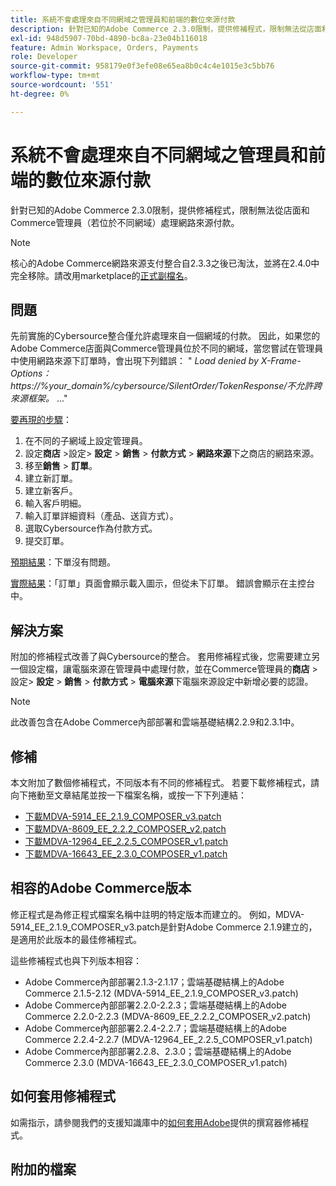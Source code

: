 ```yaml
---
title: 系統不會處理來自不同網域之管理員和前端的數位來源付款
description: 針對已知的Adobe Commerce 2.3.0限制，提供修補程式，限制無法從店面和Commerce管理員（若位於不同網域）處理網路來源付款。
exl-id: 948d5907-70bd-4890-bc8a-23e04b116018
feature: Admin Workspace, Orders, Payments
role: Developer
source-git-commit: 958179e0f3efe08e65ea8b0c4c4e1015e3c5bb76
workflow-type: tm+mt
source-wordcount: '551'
ht-degree: 0%

---
```


# 系統不會處理來自不同網域之管理員和前端的數位來源付款

針對已知的Adobe Commerce 2.3.0限制，提供修補程式，限制無法從店面和Commerce管理員（若位於不同網域）處理網路來源付款。

>[!NOTE]
>
>核心的Adobe Commerce網路來源支付整合自2.3.3之後已淘汰，並將在2.4.0中完全移除。請改用marketplace的[正式副檔名](https://marketplace.magento.com/cybersource-global-payment-management.html)。

## 問題

先前實施的Cybersource整合僅允許處理來自一個網域的付款。 因此，如果您的Adobe Commerce店面與Commerce管理員位於不同的網域，當您嘗試在管理員中使用網路來源下訂單時，會出現下列錯誤： &quot; *Load denied by X-Frame-Options： https://%your\_domain%/cybersource/SilentOrder/TokenResponse/不允許跨來源框架。* ...&quot;

<u>要再現的步驟</u>：

1. 在不同的子網域上設定管理員。
1. 設定&#x200B;**商店** >設定> **設定** > **銷售** > **付款方式** > **網路來源**&#x200B;下之商店的網路來源。
1. 移至&#x200B;**銷售** > **訂單**。
1. 建立新訂單。
1. 建立新客戶。
1. 輸入客戶明細。
1. 輸入訂單詳細資料（產品、送貨方式）。
1. 選取Cybersource作為付款方式。
1. 提交訂單。

<u>預期結果</u>：下單沒有問題。

<u>實際結果</u>：「訂單」頁面會顯示載入圖示，但從未下訂單。 錯誤會顯示在主控台中。

## 解決方案

附加的修補程式改善了與Cybersource的整合。 套用修補程式後，您需要建立另一個設定檔，讓電腦來源在管理員中處理付款，並在Commerce管理員的&#x200B;**商店** >設定> **設定** > **銷售** > **付款方式** > **電腦來源**&#x200B;下電腦來源設定中新增必要的認證。

>[!NOTE]
>
>此改善包含在Adobe Commerce內部部署和雲端基礎結構2.2.9和2.3.1中。

## 修補

本文附加了數個修補程式，不同版本有不同的修補程式。 若要下載修補程式，請向下捲動至文章結尾並按一下檔案名稱，或按一下下列連結：

* [下載MDVA-5914\_EE\_2.1.9\_COMPOSER\_v3.patch](assets/MDVA-5914_EE_2.1.9_COMPOSER_v3.patch.zip)
* [下載MDVA-8609\_EE\_2.2.2\_COMPOSER\_v2.patch](assets/MDVA-8609_EE_2.2.2_COMPOSER_v2.patch.zip)
* [下載MDVA-12964\_EE\_2.2.5\_COMPOSER\_v1.patch](assets/MDVA-12964_EE_2.2.5_COMPOSER_v1.patch.zip)
* [下載MDVA-16643\_EE\_2.3.0\_COMPOSER\_v1.patch](assets/MDVA-16643_EE_2.3.0_COMPOSER_v1.patch.zip)

## 相容的Adobe Commerce版本

修正程式是為修正程式檔案名稱中註明的特定版本而建立的。 例如，MDVA-5914\_EE\_2.1.9\_COMPOSER\_v3.patch是針對Adobe Commerce 2.1.9建立的，是適用於此版本的最佳修補程式。

這些修補程式也與下列版本相容：

* Adobe Commerce內部部署2.1.3-2.1.17；雲端基礎結構上的Adobe Commerce 2.1.5-2.12 (MDVA-5914\_EE\_2.1.9\_COMPOSER\_v3.patch)
* Adobe Commerce內部部署2.2.0-2.2.3；雲端基礎結構上的Adobe Commerce 2.2.0-2.2.3 (MDVA-8609\_EE\_2.2.2\_COMPOSER\_v2.patch)
* Adobe Commerce內部部署2.2.4-2.2.7；雲端基礎結構上的Adobe Commerce 2.2.4-2.2.7 (MDVA-12964\_EE\_2.2.5\_COMPOSER\_v1.patch)
* Adobe Commerce內部部署2.2.8、2.3.0；雲端基礎結構上的Adobe Commerce 2.3.0 (MDVA-16643\_EE\_2.3.0\_COMPOSER\_v1.patch)

## 如何套用修補程式

如需指示，請參閱我們的支援知識庫中的[如何套用Adobe](/help/how-to/general/how-to-apply-a-composer-patch-provided-by-magento.md)提供的撰寫器修補程式。

## 附加的檔案
